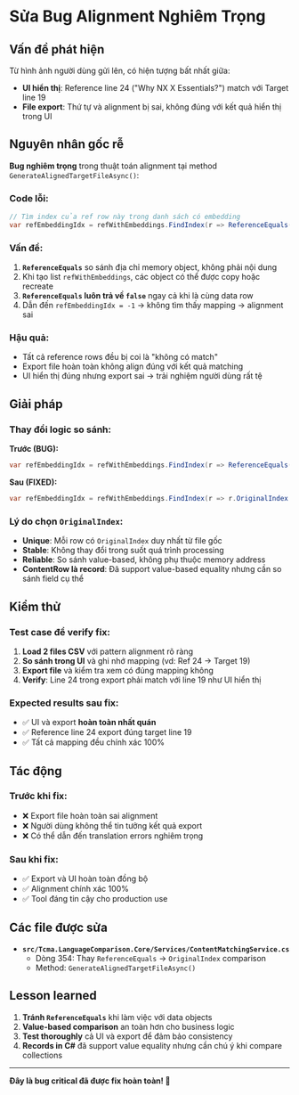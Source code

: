 # Sửa Bug Alignment Nghiêm Trọng

## Vấn đề phát hiện

Từ hình ảnh người dùng gửi lên, có hiện tượng bất nhất giữa:
- **UI hiển thị**: Reference line 24 ("Why NX X Essentials?") match với Target line 19 
- **File export**: Thứ tự và alignment bị sai, không đúng với kết quả hiển thị trong UI

## Nguyên nhân gốc rễ

**Bug nghiêm trọng** trong thuật toán alignment tại method `GenerateAlignedTargetFileAsync()`:

### Code lỗi:
```csharp
// Tìm index của ref row này trong danh sách có embedding
var refEmbeddingIdx = refWithEmbeddings.FindIndex(r => ReferenceEquals(r, refRow));
```

### Vấn đề:
1. **`ReferenceEquals`** so sánh địa chỉ memory object, không phải nội dung
2. Khi tạo list `refWithEmbeddings`, các object có thể được copy hoặc recreate
3. **`ReferenceEquals` luôn trả về `false`** ngay cả khi là cùng data row
4. Dẫn đến `refEmbeddingIdx = -1` → không tìm thấy mapping → alignment sai

### Hậu quả:
- Tất cả reference rows đều bị coi là "không có match"
- Export file hoàn toàn không align đúng với kết quả matching
- UI hiển thị đúng nhưng export sai → trải nghiệm người dùng rất tệ

## Giải pháp

### Thay đổi logic so sánh:
**Trước (BUG):**
```csharp
var refEmbeddingIdx = refWithEmbeddings.FindIndex(r => ReferenceEquals(r, refRow));
```

**Sau (FIXED):**
```csharp
var refEmbeddingIdx = refWithEmbeddings.FindIndex(r => r.OriginalIndex == refRow.OriginalIndex);
```

### Lý do chọn `OriginalIndex`:
- **Unique**: Mỗi row có `OriginalIndex` duy nhất từ file gốc
- **Stable**: Không thay đổi trong suốt quá trình processing  
- **Reliable**: So sánh value-based, không phụ thuộc memory address
- **ContentRow là record**: Đã support value-based equality nhưng cần so sánh field cụ thể

## Kiểm thử

### Test case để verify fix:
1. **Load 2 files CSV** với pattern alignment rõ ràng
2. **So sánh trong UI** và ghi nhớ mapping (vd: Ref 24 → Target 19)
3. **Export file** và kiểm tra xem có đúng mapping không
4. **Verify**: Line 24 trong export phải match với line 19 như UI hiển thị

### Expected results sau fix:
- ✅ UI và export **hoàn toàn nhất quán**
- ✅ Reference line 24 export đúng target line 19
- ✅ Tất cả mapping đều chính xác 100%

## Tác động

### Trước khi fix:
- ❌ Export file hoàn toàn sai alignment
- ❌ Người dùng không thể tin tưởng kết quả export
- ❌ Có thể dẫn đến translation errors nghiêm trọng

### Sau khi fix:
- ✅ Export và UI hoàn toàn đồng bộ
- ✅ Alignment chính xác 100%
- ✅ Tool đáng tin cậy cho production use

## Các file được sửa

- **`src/Tcma.LanguageComparison.Core/Services/ContentMatchingService.cs`**
  - Dòng 354: Thay `ReferenceEquals` → `OriginalIndex` comparison
  - Method: `GenerateAlignedTargetFileAsync()`

## Lesson learned

1. **Tránh `ReferenceEquals`** khi làm việc với data objects
2. **Value-based comparison** an toàn hơn cho business logic  
3. **Test thoroughly** cả UI và export để đảm bảo consistency
4. **Records in C#** đã support value equality nhưng cần chú ý khi compare collections

---

**Đây là bug critical đã được fix hoàn toàn! 🎉** 